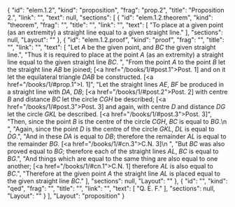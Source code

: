 {
  "id": "elem.1.2",
  "kind": "proposition",
  "frag": "prop.2",
  "title": "Proposition 2.",
  "link": "",
  "text": null,
  "sections": [
    {
      "id": "elem.1.2.theorem",
      "kind": "theorem",
      "frag": "",
      "title": "",
      "link": "",
      "text": [
        "To place at a given point (as an extremity) a straight line equal to a given straight line."
      ],
      "sections": null,
      "Layout": ""
    },
    {
      "id": "elem.1.2.proof",
      "kind": "proof",
      "frag": "",
      "title": "",
      "link": "",
      "text": [
        "Let <var>A</var> be the given point, and <var>BC</var> the given straight line.",
        "Thus it is required to place at the point <var>A</var> (as an extremity) a straight line equal to the given straight line <var>BC</var>. ",
        "From the point <var>A</var> to the point <var>B</var> let the straight line <var>AB</var> be joined; [<a href=\"/books/1/#post.1\">Post. 1</a>] and on it let the equilateral triangle <var>DAB</var> be constructed. [<a href=\"/books/1/#prop.1\">I. 1</a>]",
        "Let the straight lines <var>AE</var>, <var>BF</var> be produced in a straight line with <var>DA</var>, <var>DB</var>; [<a href=\"/books/1/#post.2\">Post. 2</a>] with centre <var>B</var> and distance <var>BC</var> let the circle <var>CGH</var> be described; [<a href=\"/books/1/#post.3\">Post. 3</a>] and again, with centre <var>D</var> and distance <var>DG</var> let the circle <var>GKL</var> be described. [<a href=\"/books/1/#post.3\">Post. 3</a>]",
        "Then, since the point <var>B</var> is the centre of the circle <var>CGH</var>, <var>BC</var> is equal to <var>BG</var>.\n        ",
        "Again, since the point <var>D</var> is the centre of the circle <var>GKL</var>, <var>DL</var> is equal to <var>DG</var>.",
        "And in these <var>DA</var> is equal to <var>DB</var>; therefore the remainder <var>AL</var> is equal to the remainder <var>BG.</var> [<a href=\"/books/1/#cn.3\">C.N. 3</a>]\n        ",
        "But <var>BC</var> was also proved equal to <var>BG</var>; therefore each of the straight lines <var>AL</var>, <var>BC</var> is equal to <var>BG</var>.",
        "And things which are equal to the same thing are also equal to one another; [<a href=\"/books/1/#cn.1\">C.N. 1</a>] therefore <var>AL</var> is also equal to <var>BC</var>.",
        "Therefore at the given point <var>A</var> the straight line <var>AL</var> is placed equal to the given straight line <var>BC</var>."
      ],
      "sections": null,
      "Layout": ""
    },
    {
      "id": "",
      "kind": "qed",
      "frag": "",
      "title": "",
      "link": "",
      "text": [
        "Q. E. F."
      ],
      "sections": null,
      "Layout": ""
    }
  ],
  "Layout": "proposition"
}
